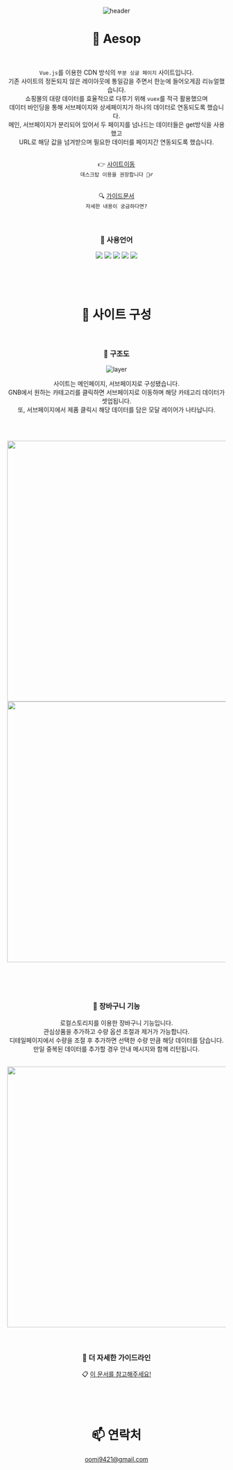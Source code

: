 <div align=center>
  
![header](https://capsule-render.vercel.app/api?type=waving&color=0:3f8e58,50:8cc161,100:92c06c&height=200&section=header&text=Aesop&fontColor=fff&fontSize=70&fontAlign=50&fontAlignY=40)


# 🌿 Aesop
<br>

`Vue.js`를 이용한 CDN 방식의 `부분 싱글 페이지` 사이트입니다.<br>
기존 사이트의 정돈되지 않은 레이아웃에 통일감을 주면서 한눈에 들어오게끔 리뉴얼했습니다.<br>
쇼핑몰의 대량 데이터를 효율적으로 다루기 위해 `vuex`를 적극 활용했으며<br>
데이터 바인딩을 통해 서브페이지와 상세페이지가 하나의 데이터로 연동되도록 했습니다.<br>
메인, 서브페이지가 분리되어 있어서 두 페이지를 넘나드는 데이터들은 get방식을 사용했고<br>
URL로 해당 값을 넘겨받으며 필요한 데이터를 페이지간 연동되도록 했습니다.<br>
<br>

👉 <a href="https://bbbgoat.github.io/Aesop/main/index.html">사이트이동</a> <br>
`데스크탑 이용을 권장합니다 🙇‍♂️` <br>
<br>

🔍 <a href="https://bbbgoat.github.io/Aesop/aesop_guide.pdf">가이드문서</a> <br>
`자세한 내용이 궁금하다면?`<br>
<br>
<br>

### 🌱 사용언어

<img src="https://img.shields.io/badge/Vue.js-4FC08D?style=flat-square&logo=Vue.js&logoColor=white"/> <img src="https://img.shields.io/badge/html5-E34F26?style=flat-square&logo=html5&logoColor=white"/> <img src="https://img.shields.io/badge/css3-1572B6?style=flat-square&logo=css3&logoColor=white"/> <img src="https://img.shields.io/badge/javascript-F7DF1E?style=flat-square&logo=javascript&logoColor=white"/> <img src="https://img.shields.io/badge/jquery-0769AD?style=flat-square&logo=jquery&logoColor=white"/>

<br>
<br>
<br>

# 🌿 사이트 구성

<br>

### 🌱 구조도

![layer](https://github.com/BbbGoat/Aesop/assets/120539949/0ac9a39e-47fb-467c-ba80-a7d2ce90403c)

사이트는 메인페이지, 서브페이지로 구성됐습니다. <br>
GNB에서 원하는 카테고리를 클릭하면 서브페이지로 이동하며 해당 카테고리 데이터가 셋업됩니다. <br>
또, 서브페이지에서 제품 클릭시 해당 데이터를 담은 모달 레이어가 나타납니다. <br>

<br>
<br>

<img src="https://user-images.githubusercontent.com/120539949/257465212-158c2469-d3f6-48cd-b800-7dd8d20a5d52.png" width="600px" /> <br>
<img src="https://user-images.githubusercontent.com/120539949/257463146-4c2c5108-e7c9-4812-8790-e85bc15fc111.png" width="600px" />

<br>
<br>
<br>


### 🌱 장바구니 기능

로컬스토리지를 이용한 장바구니 기능입니다. <br>
관심상품을 추가하고 수량 옵션 조절과 제거가 가능합니다.<br>
디테일페이지에서 수량을 조절 후 추가하면 선택한 수량 만큼 해당 데이터를 담습니다.<br>
만일 중복된 데이터를 추가할 경우 안내 메시지와 함께 리턴됩니다.<br>
<br>

<img src="https://user-images.githubusercontent.com/120539949/257463126-175b19f3-f498-4be5-9a99-2bf4f578cec7.png" width="600px" />
<br>
<br>
<br>


### 📎 더 자세한 가이드라인


📋 <a href="https://bbbgoat.github.io/Aesop/aesop_guide.pdf">이 문서를 참고해주세요!</a>

<br>
<br>
<br>

# 📫 연락처
oomi9421@gmail.com

</div>

<br>
<br>


